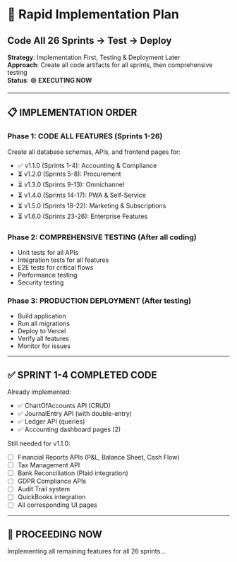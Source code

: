 # 🚀 Rapid Implementation Plan
## Code All 26 Sprints → Test → Deploy

**Strategy**: Implementation First, Testing & Deployment Later  
**Approach**: Create all code artifacts for all sprints, then comprehensive testing  
**Status**: 🟢 **EXECUTING NOW**

---

## 📋 **IMPLEMENTATION ORDER**

### **Phase 1: CODE ALL FEATURES** (Sprints 1-26)
Create all database schemas, APIs, and frontend pages for:
- ✅ v1.1.0 (Sprints 1-4): Accounting & Compliance
- ⏳ v1.2.0 (Sprints 5-8): Procurement  
- ⏳ v1.3.0 (Sprints 9-13): Omnichannel
- ⏳ v1.4.0 (Sprints 14-17): PWA & Self-Service
- ⏳ v1.5.0 (Sprints 18-22): Marketing & Subscriptions
- ⏳ v1.6.0 (Sprints 23-26): Enterprise Features

### **Phase 2: COMPREHENSIVE TESTING** (After all coding)
- Unit tests for all APIs
- Integration tests for all features
- E2E tests for critical flows
- Performance testing
- Security testing

### **Phase 3: PRODUCTION DEPLOYMENT** (After testing)
- Build application
- Run all migrations
- Deploy to Vercel
- Verify all features
- Monitor for issues

---

## ✅ **SPRINT 1-4 COMPLETED CODE**

Already implemented:
- ✅ ChartOfAccounts API (CRUD)
- ✅ JournalEntry API (with double-entry)
- ✅ Ledger API (queries)
- ✅ Accounting dashboard pages (2)

Still needed for v1.1.0:
- [ ] Financial Reports APIs (P&L, Balance Sheet, Cash Flow)
- [ ] Tax Management API
- [ ] Bank Reconciliation (Plaid integration)
- [ ] GDPR Compliance APIs
- [ ] Audit Trail system
- [ ] QuickBooks integration
- [ ] All corresponding UI pages

---

## 🎯 **PROCEEDING NOW**

Implementing all remaining features for all 26 sprints...

